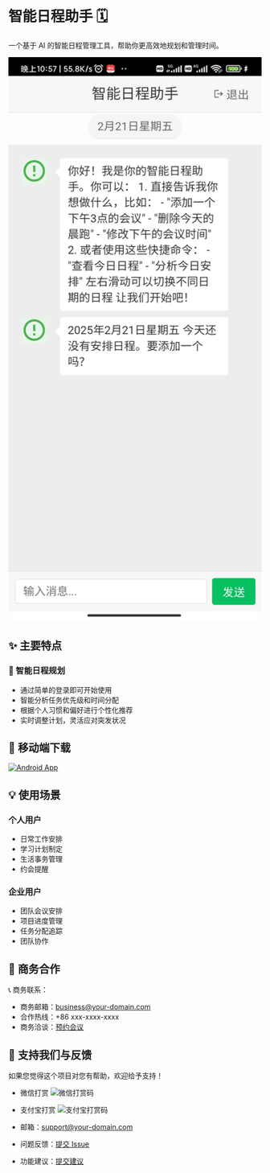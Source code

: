# 智能日程助手 🗓️

一个基于 AI 的智能日程管理工具，帮助你更高效地规划和管理时间。

<img src="simple.jpg" width="600" alt="智能日程助手预览">

## ✨ 主要特点

### 🤖 智能日程规划
- 通过简单的登录即可开始使用
- 智能分析任务优先级和时间分配
- 根据个人习惯和偏好进行个性化推荐
- 实时调整计划，灵活应对突发状况


## 📱 移动端下载

[![Android App](https://img.shields.io/badge/Android-Download-green.svg)](https://your-domain.com/download)

## 💡 使用场景

### 个人用户
- 日常工作安排
- 学习计划制定
- 生活事务管理
- 约会提醒

### 企业用户
- 团队会议安排
- 项目进度管理
- 任务分配追踪
- 团队协作

## 💼 商务合作

📞 商务联系：
- 商务邮箱：business@your-domain.com
- 合作热线：+86 xxx-xxxx-xxxx
- 商务洽谈：[预约会议](https://your-domain.com/meeting)

## 🎁 支持我们与反馈

如果您觉得这个项目对您有帮助，欢迎给予支持！

- 微信打赏
  <img src="path/to/wechat-qr.png" width="200" alt="微信打赏码">
- 支付宝打赏
  <img src="path/to/alipay-qr.png" width="200" alt="支付宝打赏码">

- 邮箱：support@your-domain.com
- 问题反馈：[提交 Issue](https://github.com/your-repo/issues)
- 功能建议：[提交建议](https://github.com/your-repo/discussions)
